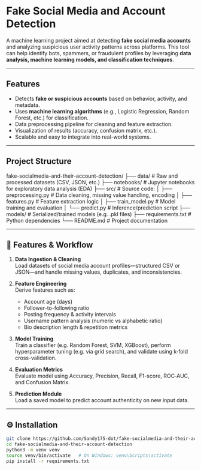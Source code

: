 # Fake Social Media and Account Detection

A machine learning project aimed at detecting **fake social media accounts** and analyzing suspicious user activity patterns across platforms. This tool can help identify bots, spammers, or fraudulent profiles by leveraging **data analysis, machine learning models, and classification techniques**.

---

## Features

- Detects **fake or suspicious accounts** based on behavior, activity, and metadata.  
- Uses **machine learning algorithms** (e.g., Logistic Regression, Random Forest, etc.) for classification.  
- Data preprocessing pipeline for cleaning and feature extraction.  
- Visualization of results (accuracy, confusion matrix, etc.).  
- Scalable and easy to integrate into real-world systems.

---

## Project Structure

fake-socialmedia-and-their-account-detection/
├── data/ # Raw and processed datasets (CSV, JSON, etc.)
├── notebooks/ # Jupyter notebooks for exploratory data analysis (EDA)
├── src/ # Source code:
│ ├── preprocessing.py # Data cleaning, missing value handling, encoding
│ ├── features.py # Feature extraction logic
│ ├── train_model.py # Model training and evaluation
│ └── predict.py # Inference/prediction script
├── models/ # Serialized/trained models (e.g. .pkl files)
├── requirements.txt # Python dependencies
└── README.md # Project documentation

---

## 🧪 Features & Workflow

1. **Data Ingestion & Cleaning**  
   Load datasets of social media account profiles—structured CSV or JSON—and handle missing values, duplicates, and inconsistencies.

2. **Feature Engineering**  
   Derive features such as:
   - Account age (days)
   - Follower-to-following ratio
   - Posting frequency & activity intervals
   - Username pattern analysis (numeric vs alphabetic ratio)
   - Bio description length & repetition metrics

3. **Model Training**  
   Train a classifier (e.g. Random Forest, SVM, XGBoost), perform hyperparameter tuning (e.g. via grid search), and validate using k‑fold cross-validation.

4. **Evaluation Metrics**  
   Evaluate model using Accuracy, Precision, Recall, F1-score, ROC‑AUC, and Confusion Matrix.

5. **Prediction Module**  
   Load a saved model to predict account authenticity on new input data.

---

## ⚙️ Installation

```bash
git clone https://github.com/Sandy175-dot/fake-socialmedia-and-their-account-detection.git
cd fake-socialmedia-and-their-account-detection
python3 -m venv venv
source venv/bin/activate   # On Windows: venv\Scripts\activate
pip install -r requirements.txt
